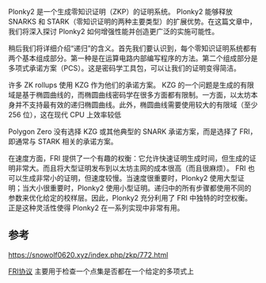 Plonky2 是一个生成零知识证明（ZKP）的证明系统。 Plonky2 能够释放 SNARKS 和 STARK（零知识证明的两种主要类型）的扩展优势。在这篇文章中，我们将深入探讨 Plonky2 如何增强性能并创造更广泛的实施可能性。

稍后我们将详细介绍“递归”的含义。首先我们要认识到，每个零知识证明系统都有两个基本组成部分。第一种是在运算电路内部编写程序的方法。第二个组成部分是多项式承诺方案（PCS）。这是密码学工具包，可以让我们的证明变得简洁。

许多 ZK rollups 使用 KZG 作为他们的承诺方案。 KZG 的一个问题是生成的有限域是基于椭圆曲线的，而椭圆曲线密码学在很多方面都有限制。一方面，以太坊本身并不支持最有效的递归椭圆曲线。此外，椭圆曲线需要使用较大的有限域（至少 256 位），这在现代 CPU 上效率较低

Polygon Zero 没有选择 KZG 或其他典型的 SNARK 承诺方案，而是选择了 FRI，即通常与 STARK 相关的承诺方案。

在速度方面，FRI 提供了一个有趣的权衡：它允许快速证明生成时间，但生成的证明非常大。而且将大型证明发布到以太坊主网的成本很高（而且很麻烦）。 FRI 也可以生成非常小的证明，但速度较慢。当速度很重要时，Plonky2 使用大型证明；当大小很重要时，Plonky2 使用小型证明。递归中的所有步骤都使用不同的参数来优化给定的校样层。因此，Plonky2 充分利用了 FRI 中独特的时空权衡。正是这种灵活性使得 Plonky2 在一系列实现中非常有用。



## 参考
https://snowolf0620.xyz/index.php/zkp/772.html

[FRI协议](https://snowolf0620.xyz/index.php/zkp/634.html) 主要用于检查一个点集是否都在一个给定的多项式上
